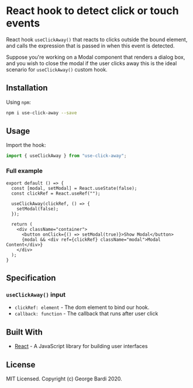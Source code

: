 # React hook to detect click or touch events

React hook `useClickAway()` that reacts to clicks outside the bound element, and calls the expression that is passed in when this event is detected.

Suppose you're working on a Modal component that renders a dialog box, and you wish to close the modal if the user clicks away this is the ideal scenario for `useClickAway()` custom hook.

## Installation

Using `npm`:

```bash
npm i use-click-away --save
```

## Usage

Import the hook:

```javascript
import { useClickAway } from "use-click-away";
```

### Full example

```
export default () => {
  const [modal, setModal] = React.useState(false);
  const clickRef = React.useRef("");

  useClickAway(clickRef, () => {
    setModal(false);
  });

  return (
    <div className="container">
      <button onClick={() => setModal(true)}>Show Modal</button>
      {modal && <div ref={clickRef} className="modal">Modal Content</div>}
    </div>
  );
}

```

## Specification

### `useClickAway()` input

- `clickRef: element` - The dom element to bind our hook.
- `callback: function` - The callback that runs after user click


## Built With

- [React](https://reactjs.org/) - A JavaScript library for building user interfaces

## License

MIT Licensed. Copyright (c) George Bardi 2020.

